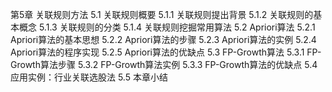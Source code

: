 第5章 关联规则方法
5.1 关联规则概要
5.1.1 关联规则提出背景
5.1.2 关联规则的基本概念
5.1.3 关联规则的分类
5.1.4 关联规则挖掘常用算法
5.2 Apriori算法
5.2.1 Apriori算法的基本思想
5.2.2 Apriori算法的步骤
5.2.3 Apriori算法的实例
5.2.4 Apriori算法的程序实现
5.2.5 Apriori算法的优缺点
5.3 FP-Growth算法
5.3.1 FP-Growth算法步骤
5.3.2 FP-Growth算法实例
5.3.3 FP-Growth算法的优缺点
5.4 应用实例：行业关联选股法
5.5 本章小结
